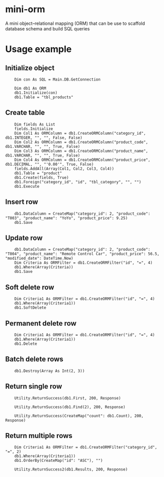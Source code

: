 # mini-orm
A mini object–relational mapping (ORM) that can be use to scaffold database schema and build SQL queries

# Usage example

## Initialize object
```
    Dim con As SQL = Main.DB.GetConnection

    Dim db1 As ORM
    db1.Initialize(con)
    db1.Table = "tbl_products"
```

## Create table
```
    Dim fields As List
    fields.Initialize
    Dim Col1 As ORMColumn = db1.CreateORMColumn("category_id", db1.INTEGER, "", "", False, False)
    Dim Col2 As ORMColumn = db1.CreateORMColumn("product_code", db1.VARCHAR, "", "", True, False)
    Dim Col3 As ORMColumn = db1.CreateORMColumn("product_name", db1.VARCHAR, "", "", True, False)
    Dim Col4 As ORMColumn = db1.CreateORMColumn("product_price", db1.DECIMAL, "", "'0.00'", True, False)
    fields.AddAll(Array(Col1, Col2, Col3, Col4))
    db1.Table = "product"
    db1.Create(fields, True)
    db1.Foreign("category_id", "id", "tbl_category", "", "")
    db1.Execute

```

## Insert row
```
    db1.DataColumn = CreateMap("category_id": 2, "product_code": "T003", "product_name": "YoYo", "product_price": 9.25)
    db1.Save
```

## Update row
```
    db1.DataColumn = CreateMap("category_id": 2, "product_code": "T004", "product_name": "Remote Control Car", "product_price": 56.5, "modified_date": DateTime.Now)
    Dim Criteria As ORMFilter = db1.CreateORMFilter("id", "=", 4)
    db1.Where(Array(Criteria))
    db1.Save
```

## Soft delete row
```
    Dim Criteria1 As ORMFilter = db1.CreateORMFilter("id", "=", 4)
    db1.Where(Array(Criteria1))
    db1.SoftDelete
```

## Permanent delete row
```
    Dim Criteria1 As ORMFilter = db1.CreateORMFilter("id", "=", 4)
    db1.Where(Array(Criteria1))
    db1.Delete
```

## Batch delete rows
```
    db1.Destroy(Array As Int(2, 3))
```

## Return single row
```
    Utility.ReturnSuccess(db1.First, 200, Response)
```
```
    Utility.ReturnSuccess(db1.Find(2), 200, Response)
```
```
    Utility.ReturnSuccess(CreateMap("count": db1.Count), 200, Response)
```

## Return multiple rows
```
    Dim Criteria1 As ORMFilter = db1.CreateORMFilter("category_id", "=", 2)
    db1.Where(Array(Criteria1))
    db1.OrderBy(CreateMap("id": "ASC"), "")

    Utility.ReturnSuccess2(db1.Results, 200, Response)
```
